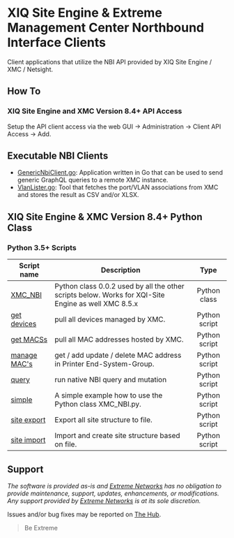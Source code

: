 # XIQ Site Engine & Extreme Management Center Northbound Interface Clients

Client applications that utilize the NBI API provided by XIQ Site Engine / XMC / Netsight.

## How To

### XIQ Site Engine and XMC Version 8.4+ API Access

Setup the API client access via the web GUI -> Administration -> Client API Access -> Add.

## Executable NBI Clients

* [GenericNbiClient.go](GenericNbiClient.go/README.md): Application written in Go that can be used to send generic GraphQL queries to a remote XMC instance.
* [VlanLister.go](VlanLister.go/README.md): Tool that fetches the port/VLAN associations from XMC and stores the result as CSV and/or XLSX.

## XIQ Site Engine & XMC Version 8.4+ Python Class

### Python 3.5+ Scripts

| Script name   | Description   | Type   |
| ------------- | ------------- |:------:|
| [XMC_NBI](Python3/XMC_NBI.py?raw=true)|Python class 0.0.2 used by all the other scripts below. Works for XQI-Site Engine as well XMC 8.5.x|Python class|
| [get devices](Python3/get_devicese.py?raw=true)| pull all devices managed by XMC.|Python script|
| [get MACSs](Python3/get_MAC.py?raw=true)|pull all MAC addresses hosted by XMC.|Python script|
| [manage MAC's](Python3/manage_MAC.py?raw=true)|get / add update / delete MAC address in Printer End-System-Group.|Python script|
| [query](Python3/query.py?raw=true)|run native NBI query and mutation|Python script|
| [simple](Python3/simple.py?raw=true)|A simple example how to use the Python class XMC_NBI.py.|Python script|
| [site export](Python3/site_export.py?raw=true)|Export all site structure to file.|Python script|
| [site import](Python3/site_import.py?raw=true)|Import and create site structure based on file.|Python script|

## Support

_The software is provided as-is and [Extreme Networks](http://www.extremenetworks.com/) has no obligation to provide maintenance, support, updates, enhancements, or modifications. Any support provided by [Extreme Networks](http://www.extremenetworks.com/) is at its sole discretion._

Issues and/or bug fixes may be reported on [The Hub](https://community.extremenetworks.com/).

>Be Extreme
